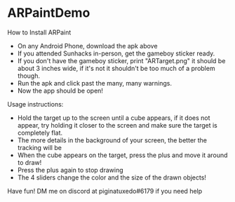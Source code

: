# ARPaintDemo
 
How to Install ARPaint
- On any Android Phone, download the apk above
- If you attended Sunhacks in-person, get the gameboy sticker ready.
- If you don't have the gameboy sticker, print "ARTarget.png" it should
be about 3 inches wide, if it's not it shouldn't be too much of a problem though.
- Run the apk and click past the many, many warnings.
- Now the app should be open!

Usage instructions:
- Hold the target up to the screen until a cube appears, if it does not appear,
try holding it closer to the screen and make sure the target is completely flat.
- The more details in the background of your screen, the better the tracking will be
- When the cube appears on the target, press the plus and move it around to draw!
- Press the plus again to stop drawing
- The 4 sliders change the color and the size of the drawn objects!

Have fun!
DM me on discord at piginatuxedo#6179 if you need help